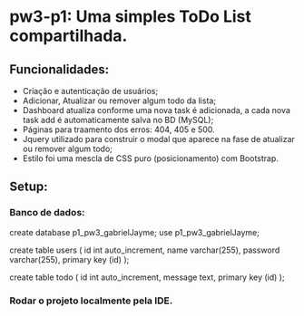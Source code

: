 # pw3-p1: Uma simples ToDo List compartilhada.

## Funcionalidades:
- Criação e autenticação de usuários;
- Adicionar, Atualizar ou remover algum todo da lista;
- Dashboard atualiza conforme uma nova task é adicionada, a cada nova task add é automaticamente salva no BD (MySQL);
- Páginas para traamento dos erros: 404, 405 e 500.
- Jquery utilizado para construir o modal que aparece na fase de atualizar ou remover algum todo;
- Estilo foi uma mescla de CSS puro (posicionamento) com Bootstrap.

## Setup:
### Banco de dados:
create database p1_pw3_gabrielJayme;
use p1_pw3_gabrielJayme;

create table users (
	id 				int auto_increment,
    name 			varchar(255),
    password 		varchar(255),
    primary key (id)
);

create table todo (
	id 			int auto_increment,
    message	text,
    primary key (id)
);

### Rodar o projeto localmente pela IDE.
